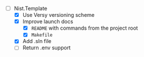 - [ ] Nist.Template <VERSION>
    - [x] Use Versy versioning scheme
    - [x] Improve launch docs 
        - [x] `README` with commands from the project root
        - [x] `Makefile`
    - [x] Add .sln file
    - [ ] Return .env support